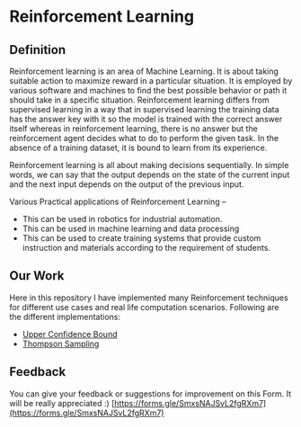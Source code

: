 # Reinforcement Learning

## Definition

Reinforcement learning is an area of Machine Learning. It is about taking suitable action to maximize reward in a particular situation. It is employed by various software and machines to find the best possible behavior or path it should take in a specific situation. Reinforcement learning differs from supervised learning in a way that in supervised learning the training data has the answer key with it so the model is trained with the correct answer itself whereas in reinforcement learning, there is no answer but the reinforcement agent decides what to do to perform the given task. In the absence of a training dataset, it is bound to learn from its experience. 

Reinforcement learning is all about making decisions sequentially. In simple words, we can say that the output depends on the state of the current input and the next input depends on the output of the previous input.

Various Practical applications of Reinforcement Learning – 
 
 - This can be used in robotics for industrial automation.
 - This can be used in machine learning and data processing
 - This can be used to create training systems that provide custom instruction and materials according to the requirement of students.

## Our Work

Here in this repository I have implemented many Reinforcement techniques for different use cases and real life computation scenarios.
Following are the different implementations:

 - [Upper Confidence Bound](/Section%201%20-%20Upper%20Confidence%20Bound%20(UCB)/)
 - [Thompson Sampling](/Section%202%20-%20Thompson%20Sampling/)

## Feedback

You can give your feedback or suggestions for improvement on this Form. It will be really appreciated :)
[https://forms.gle/SmxsNAJSvL2fgRXm7](https://forms.gle/SmxsNAJSvL2fgRXm7)
